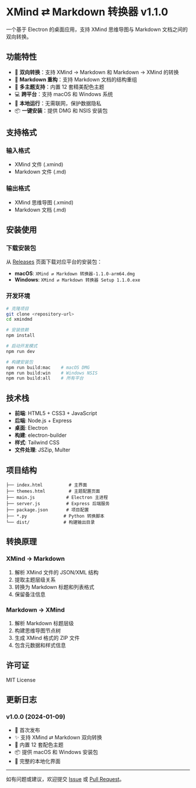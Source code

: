 # XMind ⇄ Markdown 转换器 v1.1.0

一个基于 Electron 的桌面应用，支持 XMind 思维导图与 Markdown 文档之间的双向转换。

## 功能特性

- 🔄 **双向转换**：支持 XMind → Markdown 和 Markdown → XMind 的转换
- 📝 **Markdown 重构**：支持 Markdown 文档的结构重组
- 🎨 **多主题支持**：内置 12 套精美配色主题
- 💻 **跨平台**：支持 macOS 和 Windows 系统
- 🚀 **本地运行**：无需联网，保护数据隐私
- 📦 **一键安装**：提供 DMG 和 NSIS 安装包

## 支持格式

### 输入格式
- XMind 文件 (.xmind)
- Markdown 文件 (.md)

### 输出格式
- XMind 思维导图 (.xmind)
- Markdown 文档 (.md)

## 安装使用

### 下载安装包

从 [Releases](../../releases) 页面下载对应平台的安装包：

- **macOS**: `XMind ⇄ Markdown 转换器-1.1.0-arm64.dmg`
- **Windows**: `XMind ⇄ Markdown 转换器 Setup 1.1.0.exe`

### 开发环境

```bash
# 克隆项目
git clone <repository-url>
cd xmindmd

# 安装依赖
npm install

# 启动开发模式
npm run dev

# 构建安装包
npm run build:mac    # macOS DMG
npm run build:win    # Windows NSIS
npm run build:all    # 所有平台
```

## 技术栈

- **前端**: HTML5 + CSS3 + JavaScript
- **后端**: Node.js + Express
- **桌面**: Electron
- **构建**: electron-builder
- **样式**: Tailwind CSS
- **文件处理**: JSZip, Multer

## 项目结构

```
├── index.html          # 主界面
├── themes.html         # 主题配置页面
├── main.js            # Electron 主进程
├── server.js          # Express 后端服务
├── package.json       # 项目配置
├── *.py              # Python 转换脚本
└── dist/             # 构建输出目录
```

## 转换原理

### XMind → Markdown
1. 解析 XMind 文件的 JSON/XML 结构
2. 提取主题层级关系
3. 转换为 Markdown 标题和列表格式
4. 保留备注信息

### Markdown → XMind
1. 解析 Markdown 标题层级
2. 构建思维导图节点树
3. 生成 XMind 格式的 ZIP 文件
4. 包含元数据和样式信息

## 许可证

MIT License

## 更新日志

### v1.0.0 (2024-01-09)
- 🎉 首次发布
- ✨ 支持 XMind ⇄ Markdown 双向转换
- 🎨 内置 12 套配色主题
- 📦 提供 macOS 和 Windows 安装包
- 🔧 完整的本地化界面

---

如有问题或建议，欢迎提交 [Issue](../../issues) 或 [Pull Request](../../pulls)。